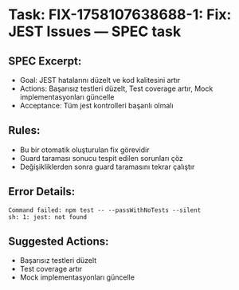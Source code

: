 # Task: FIX-1758107638688-1: Fix: JEST Issues — SPEC task

## SPEC Excerpt:

- Goal: JEST hatalarını düzelt ve kod kalitesini artır
- Actions: Başarısız testleri düzelt, Test coverage artır, Mock implementasyonları güncelle
- Acceptance: Tüm jest kontrolleri başarılı olmalı

## Rules:
- Bu bir otomatik oluşturulan fix görevidir
- Guard taraması sonucu tespit edilen sorunları çöz
- Değişikliklerden sonra guard taramasını tekrar çalıştır

## Error Details:
```
Command failed: npm test -- --passWithNoTests --silent
sh: 1: jest: not found

```

## Suggested Actions:
- Başarısız testleri düzelt
- Test coverage artır
- Mock implementasyonları güncelle
